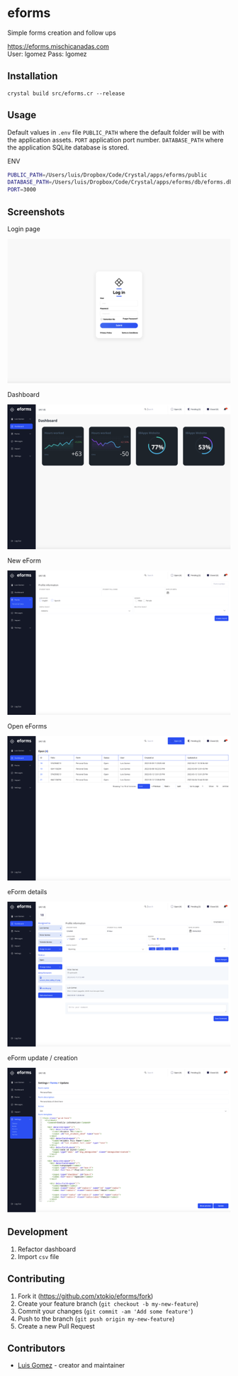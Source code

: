 # eforms

Simple forms creation and follow ups

https://eforms.mischicanadas.com
<br>
User: lgomez
Pass: lgomez

## Installation

```crystal
crystal build src/eforms.cr --release
```

## Usage

Default values in `.env` file
`PUBLIC_PATH`   where the default folder will be with the application assets.
`PORT`          application port number.
`DATABASE_PATH` where the application SQLite database is stored.

ENV
```bash
PUBLIC_PATH=/Users/luis/Dropbox/Code/Crystal/apps/eforms/public
DATABASE_PATH=/Users/luis/Dropbox/Code/Crystal/apps/eforms/db/eforms.db
PORT=3000
```

## Screenshots

Login page

![eforms 01](screenshots/screenshot_01.png)

Dashboard

![eforms 02](screenshots/screenshot_02.png)

New eForm

![eforms 03](screenshots/screenshot_03.png)

Open eForms

![eforms 04](screenshots/screenshot_04.png)

eForm details

![eforms 05](screenshots/screenshot_05.png)

eForm update / creation

![eforms 06](screenshots/screenshot_06.png)

## Development

1. Refactor dashboard
2. Import `csv` file

## Contributing

1. Fork it (<https://github.com/xtokio/eforms/fork>)
2. Create your feature branch (`git checkout -b my-new-feature`)
3. Commit your changes (`git commit -am 'Add some feature'`)
4. Push to the branch (`git push origin my-new-feature`)
5. Create a new Pull Request

## Contributors

- [Luis Gomez](https://github.com/xtokio) - creator and maintainer
